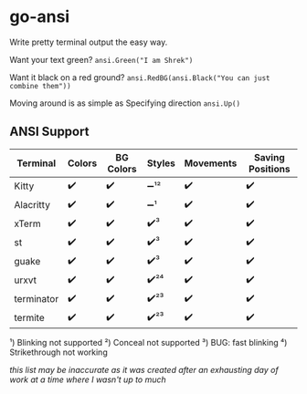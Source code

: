 # go-ansi

Write pretty terminal output the easy way.

Want your text green? `ansi.Green("I am Shrek")`

Want it black on a red ground? `ansi.RedBG(ansi.Black("You can just combine them"))`

Moving around is as simple as Specifying direction `ansi.Up()`

## ANSI Support

| Terminal   | Colors             | BG Colors          | Styles               | Movements          | Saving Positions   |
|------------|--------------------|--------------------|----------------------|--------------------|--------------------|
| Kitty      | :heavy_check_mark: | :heavy_check_mark: | :heavy_minus_sign:¹² | :heavy_check_mark: | :heavy_check_mark: |
| Alacritty  | :heavy_check_mark: | :heavy_check_mark: | :heavy_minus_sign:¹  | :heavy_check_mark: | :heavy_check_mark: |
| xTerm      | :heavy_check_mark: | :heavy_check_mark: | :heavy_check_mark:³  | :heavy_check_mark: | :heavy_check_mark: |
| st         | :heavy_check_mark: | :heavy_check_mark: | :heavy_check_mark:³  | :heavy_check_mark: | :heavy_check_mark: |
| guake      | :heavy_check_mark: | :heavy_check_mark: | :heavy_check_mark:³  | :heavy_check_mark: | :heavy_check_mark: |
| urxvt      | :heavy_check_mark: | :heavy_check_mark: | :heavy_check_mark:²⁴ | :heavy_check_mark: | :heavy_check_mark: |
| terminator | :heavy_check_mark: | :heavy_check_mark: | :heavy_check_mark:²³ | :heavy_check_mark: | :heavy_check_mark: |
| termite    | :heavy_check_mark: | :heavy_check_mark: | :heavy_check_mark:²³ | :heavy_check_mark: | :heavy_check_mark: |

¹) Blinking not supported
²) Conceal not supported
³) BUG: fast blinking 
⁴) Strikethrough not working

*this list may be inaccurate as it was created after an exhausting day of work at a time where I wasn't up to much*
